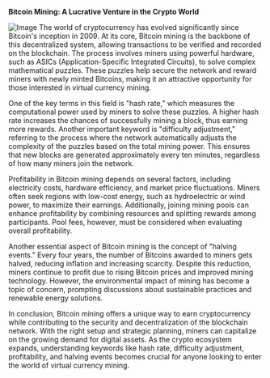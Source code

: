 **Bitcoin Mining: A Lucrative Venture in the Crypto World**


![Image](https://github.com/user-attachments/assets/b8266eee-691e-4ee1-99ef-bfa10d234fd4)
The world of cryptocurrency has evolved significantly since Bitcoin's inception in 2009. At its core, Bitcoin mining is the backbone of this decentralized system, allowing transactions to be verified and recorded on the blockchain. The process involves miners using powerful hardware, such as ASICs (Application-Specific Integrated Circuits), to solve complex mathematical puzzles. These puzzles help secure the network and reward miners with newly minted Bitcoins, making it an attractive opportunity for those interested in virtual currency mining.

One of the key terms in this field is "hash rate," which measures the computational power used by miners to solve these puzzles. A higher hash rate increases the chances of successfully mining a block, thus earning more rewards. Another important keyword is "difficulty adjustment," referring to the process where the network automatically adjusts the complexity of the puzzles based on the total mining power. This ensures that new blocks are generated approximately every ten minutes, regardless of how many miners join the network.

Profitability in Bitcoin mining depends on several factors, including electricity costs, hardware efficiency, and market price fluctuations. Miners often seek regions with low-cost energy, such as hydroelectric or wind power, to maximize their earnings. Additionally, joining mining pools can enhance profitability by combining resources and splitting rewards among participants. Pool fees, however, must be considered when evaluating overall profitability.

Another essential aspect of Bitcoin mining is the concept of "halving events." Every four years, the number of Bitcoins awarded to miners gets halved, reducing inflation and increasing scarcity. Despite this reduction, miners continue to profit due to rising Bitcoin prices and improved mining technology. However, the environmental impact of mining has become a topic of concern, prompting discussions about sustainable practices and renewable energy solutions.

In conclusion, Bitcoin mining offers a unique way to earn cryptocurrency while contributing to the security and decentralization of the blockchain network. With the right setup and strategic planning, miners can capitalize on the growing demand for digital assets. As the crypto ecosystem expands, understanding keywords like hash rate, difficulty adjustment, profitability, and halving events becomes crucial for anyone looking to enter the world of virtual currency mining.